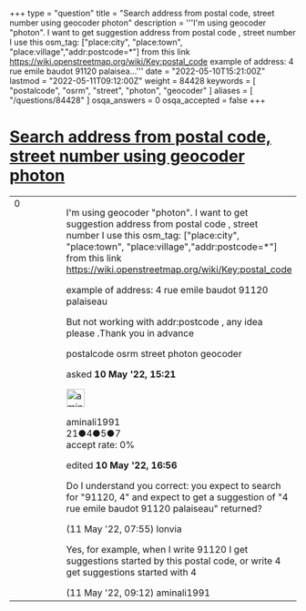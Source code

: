 +++
type = "question"
title = "Search address from postal code, street number using geocoder photon"
description = '''I&#x27;m using geocoder &quot;photon&quot;. I want to get suggestion address from postal code , street number  I use this osm_tag: [&quot;place:city&quot;, &quot;place:town&quot;, &quot;place:village&quot;,&quot;addr:postcode=*&quot;] from this link https://wiki.openstreetmap.org/wiki/Key:postal_code example of address: 4 rue emile baudot 91120 palaisea...'''
date = "2022-05-10T15:21:00Z"
lastmod = "2022-05-11T09:12:00Z"
weight = 84428
keywords = [ "postalcode", "osrm", "street", "photon", "geocoder" ]
aliases = [ "/questions/84428" ]
osqa_answers = 0
osqa_accepted = false
+++

<div class="headNormal">

# [Search address from postal code, street number using geocoder photon](/questions/84428/search-address-from-postal-code-street-number-using-geocoder-photon)

</div>

<div id="main-body">

<div id="askform">

<table id="question-table" style="width:100%;">
<colgroup>
<col style="width: 50%" />
<col style="width: 50%" />
</colgroup>
<tbody>
<tr>
<td style="width: 30px; vertical-align: top"><div class="vote-buttons">
<span id="post-84428-upvote" class="ajax-command post-vote up" rel="nofollow" title="I like this post (click again to cancel)"> </span>
<div id="post-84428-score" class="post-score" title="current number of votes">
0
</div>
<span id="post-84428-downvote" class="ajax-command post-vote down" rel="nofollow" title="I dont like this post (click again to cancel)"> </span> <span id="favorite-mark" class="ajax-command favorite-mark" rel="nofollow" title="mark/unmark this question as favorite (click again to cancel)"> </span>
<div id="favorite-count" class="favorite-count">
&#10;</div>
</div></td>
<td><div id="item-right">
<div class="question-body">
<p>I'm using geocoder "photon". I want to get suggestion address from postal code , street number I use this osm_tag: ["place:city", "place:town", "place:village","addr:postcode=*"] from this link <a href="https://wiki.openstreetmap.org/wiki/Key:postal_code">https://wiki.openstreetmap.org/wiki/Key:postal_code</a></p>
<p>example of address: 4 rue emile baudot 91120 palaiseau</p>
<p>But not working with addr:postcode , any idea please .Thank you in advance</p>
</div>
<div id="question-tags" class="tags-container tags">
<span class="post-tag tag-link-postalcode" rel="tag" title="see questions tagged &#39;postalcode&#39;">postalcode</span> <span class="post-tag tag-link-osrm" rel="tag" title="see questions tagged &#39;osrm&#39;">osrm</span> <span class="post-tag tag-link-street" rel="tag" title="see questions tagged &#39;street&#39;">street</span> <span class="post-tag tag-link-photon" rel="tag" title="see questions tagged &#39;photon&#39;">photon</span> <span class="post-tag tag-link-geocoder" rel="tag" title="see questions tagged &#39;geocoder&#39;">geocoder</span>
</div>
<div id="question-controls" class="post-controls">
&#10;</div>
<div class="post-update-info-container">
<div class="post-update-info post-update-info-user">
<p>asked <strong>10 May '22, 15:21</strong></p>
<img src="https://secure.gravatar.com/avatar/5f244e94fc71794965555f2b9313df34?s=32&amp;d=identicon&amp;r=g" class="gravatar" width="32" height="32" alt="aminali1991&#39;s gravatar image" />
<p><span>aminali1991</span><br />
<span class="score" title="21 reputation points">21</span><span title="4 badges"><span class="badge1">●</span><span class="badgecount">4</span></span><span title="5 badges"><span class="silver">●</span><span class="badgecount">5</span></span><span title="7 badges"><span class="bronze">●</span><span class="badgecount">7</span></span><br />
<span class="accept_rate" title="Rate of the user&#39;s accepted answers">accept rate:</span> <span title="aminali1991 has no accepted answers">0%</span></p>
</div>
<div class="post-update-info post-update-info-edited">
<p><span> edited <strong>10 May '22, 16:56</strong> </span></p>
</div>
</div>
<div id="comments-container-84428" class="comments-container">
<span id="84434"></span>
<div id="comment-84434" class="comment">
<div id="post-84434-score" class="comment-score">
&#10;</div>
<div class="comment-text">
<p>Do I understand you correct: you expect to search for "91120, 4" and expect to get a suggestion of "4 rue emile baudot 91120 palaiseau" returned?</p>
</div>
<div id="comment-84434-info" class="comment-info">
<span class="comment-age">(11 May '22, 07:55)</span> <span class="comment-user userinfo">lonvia</span>
</div>
</div>
<span id="84436"></span>
<div id="comment-84436" class="comment">
<div id="post-84436-score" class="comment-score">
&#10;</div>
<div class="comment-text">
<p>Yes, for example, when I write 91120 I get suggestions started by this postal code, or write 4 get suggestions started with 4</p>
</div>
<div id="comment-84436-info" class="comment-info">
<span class="comment-age">(11 May '22, 09:12)</span> <span class="comment-user userinfo">aminali1991</span>
</div>
</div>
</div>
<div id="comment-tools-84428" class="comment-tools">
&#10;</div>
<div class="clear">
&#10;</div>
<div id="comment-84428-form-container" class="comment-form-container">
&#10;</div>
<div class="clear">
&#10;</div>
</div></td>
</tr>
</tbody>
</table>

</div>

</div>


